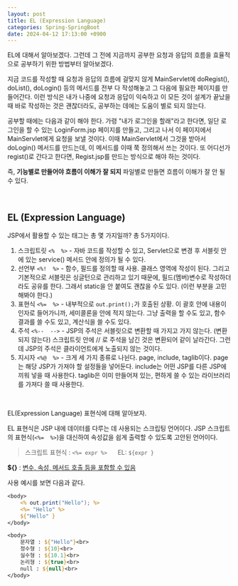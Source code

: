 ```yaml
---
layout: post
title: EL (Expression Language)
categories: Spring-SpringBoot
date: 2024-04-12 17:13:00 +0900
---
```

EL에 대해서 알아보겠다. 그런데 그 전에 지금까지 공부한 요청과 응답의 흐름을 효율적으로 공부하기 위한 방법부터 알아보겠다.

지금 코드를 작성할 때 요청과 응답의 흐름에 걸맞지 않게 MainServlet에 doRegist(), doList(), doLogin() 등의 메서드를 전부 다 작성해놓고 그 다음에 필요한 페이지를 만들어간다. 이런 방식은 내가 나중에 요청과 응답이 익숙하고 이 모든 것이 설계가 끝났을 때 바로 작성하는 것은 괜찮더라도, 공부하는 데에는 도움이 별로 되지 않는다.

공부할 때에는 다음과 같이 해야 한다. 가령 "내가 로그인을 할래"라고 한다면, 일단 로그인을 할 수 있는 LoginForm.jsp 페이지를 만들고, 그리고 나서 이 페이지에서 MainServlet에게 요청을 보낼 것이다. 이때 MainServlet에서 그것을 받아서 doLogin() 메서드를 만드는데, 이 메서드를 이때 쭉 정의해서 쓰는 것이다. 또 어디선가 regist()로 간다고 한다면, Regist.jsp를 만드는 방식으로 해야 하는 것이다.

즉, <b>기능별로 만들어야 흐름이 이해가 잘 되지</b> 파일별로 만들면 흐름이 이해가 잘 안 될 수 있다.

<br>

## EL (Expression Language)

JSP에서 활용할 수 있는 태그는 총 몇 가지일까? 총 5가지이다.

1. 스크립트릿 ```<%  %>``` - 자바 코드를 작성할 수 있고, Servlet으로 변경 후 서블릿 안에 있는 service() 메서드 안에 정의가 될 수 있다. 
2. 선언부 ```<%!  %>``` - 함수, 필드를 정의할 때 사용. 클래스 영역에 작성이 된다. 그리고 기본적으로 서블릿은 싱글턴으로 관리하고 있기 때문에, 필드(멤버)변수로 작성하더라도 공유를 한다. 그래서 static을 안 붙여도 괜찮을 수도 있다. (이런 부분을 고민해봐야 한다.)
3. 표현식 ```<%=  %>``` - 내부적으로 ```out.print();```가 호출된 상황. 이 괄호 안에 내용이 인자로 들어가니까, 세미콜론을 안에 적지 않는다. 그냥 출력을 할 수도 있고, 함수 결과를 쓸 수도 있고, 계산식을 쓸 수도 있다.
4. 주석 ```<%--  -->``` - JSP의 주석은 서블릿으로 변환할 때 가지고 가지 않는다. (변환되지 않는다) 스크립트릿 안에 // 로 주석을 남긴 것은 변환되어 같이 날라간다. 그런데 JSP의 주석은 클라이언트에게 노출되지 않는 것이다.
5. 지시자 ```<%@  %>``` - 크게 세 가지 종류로 나뉜다. page, include, taglib이다. page는 해당 JSP가 가져야 할 설정들을 넣어둔다. include는 어떤 JSP를 다른 JSP에 끼워 넣을 때 사용한다. taglib은 이미 만들어져 있는, 편하게 쓸 수 있는 라이브러리를 가져다 쓸 때 사용한다.

<br>

EL(Expression Language) 표현식에 대해 알아보자.

EL 표현식은 JSP 내에 데이터를 다루는 데 사용되는 스크립팅 언어이다. JSP 스크립트의 표현식(```<%=  %>```)을 대신하여 속성값을 쉽게 출력할 수 있도록 고안된 언어이다.

> 스크립트 표현식 : ```<%= expr %>``` &nbsp;&nbsp;&nbsp;&nbsp; EL: ```${expr }```

<b>${}</b> : <u>변수, 속성, 메서드 호출 등을 포함할 수 있음</u>

사용 예시를 보면 다음과 같다.

```jsp
<body>
    <% out.print("Hello"); %>
    <%= "Hello" %>
    ${"Hello" }
</body>
```

```jsp
<body>
    문자열 : ${"Hello"}<br>
    정수형 : ${10}<br>
    실수형 : ${10.1}<br>
    논리형 : ${true}<br>
    null : ${null}<br>
</body>
```